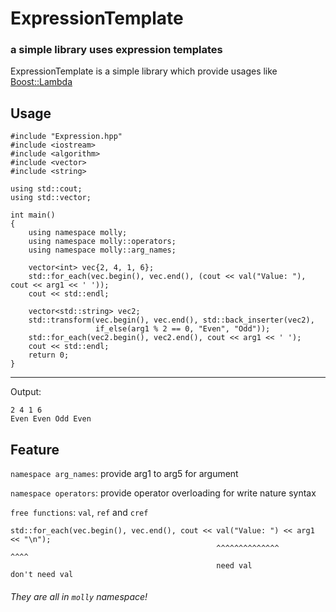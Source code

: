 # ExpressionTemplate

### a simple library uses expression templates

ExpressionTemplate is a simple library which provide usages like [Boost::Lambda](http://www.boost.org/doc/libs/1_64_0/doc/html/lambda.html)

## Usage
    #include "Expression.hpp"
    #include <iostream>
    #include <algorithm>
    #include <vector>
    #include <string>
    
    using std::cout;
    using std::vector;
    
    int main()
    {
        using namespace molly;
        using namespace molly::operators;
        using namespace molly::arg_names;
        
        vector<int> vec{2, 4, 1, 6};
        std::for_each(vec.begin(), vec.end(), (cout << val("Value: "), cout << arg1 << ' '));
        cout << std::endl;
        
        vector<std::string> vec2;
        std::transform(vec.begin(), vec.end(), std::back_inserter(vec2),
                       if_else(arg1 % 2 == 0, "Even", "Odd"));
        std::for_each(vec2.begin(), vec2.end(), cout << arg1 << ' ');
        cout << std::endl;
        return 0;
    }

------------------
Output:

    2 4 1 6
    Even Even Odd Even
    
## Feature
`namespace arg_names`: provide arg1 to arg5 for argument

`namespace operators`: provide operator overloading for write nature syntax

`free functions`: `val`, `ref` and `cref`

    std::for_each(vec.begin(), vec.end(), cout << val("Value: ") << arg1 << "\n");
                                                  ^^^^^^^^^^^^^^            ^^^^
                                                  need val                  don't need val
###### They are all in `molly` namespace!
